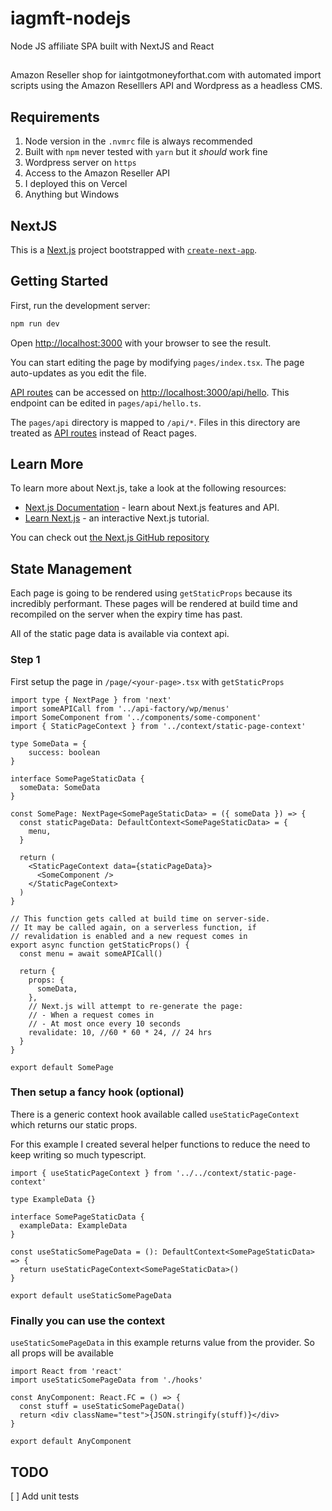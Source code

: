 # iagmft-nodejs

Node JS affiliate SPA built with NextJS and React

##

Amazon Reseller shop for iaintgotmoneyforthat.com with automated import scripts using the Amazon Reselllers API and Wordpress as a headless CMS.


## Requirements

1. Node version in the `.nvmrc` file is always recommended
1. Built with `npm` never tested with `yarn` but it *should* work fine
1. Wordpress server on `https`
1. Access to the Amazon Reseller API
1. I deployed this on Vercel
1. Anything but Windows

## NextJS

This is a [Next.js](https://nextjs.org/) project bootstrapped with [`create-next-app`](https://github.com/vercel/next.js/tree/canary/packages/create-next-app).

## Getting Started

First, run the development server:

```bash
npm run dev
```

Open [http://localhost:3000](http://localhost:3000) with your browser to see the result.

You can start editing the page by modifying `pages/index.tsx`. The page auto-updates as you edit the file.

[API routes](https://nextjs.org/docs/api-routes/introduction) can be accessed on [http://localhost:3000/api/hello](http://localhost:3000/api/hello). This endpoint can be edited in `pages/api/hello.ts`.

The `pages/api` directory is mapped to `/api/*`. Files in this directory are treated as [API routes](https://nextjs.org/docs/api-routes/introduction) instead of React pages.

## Learn More

To learn more about Next.js, take a look at the following resources:

- [Next.js Documentation](https://nextjs.org/docs) - learn about Next.js features and API.
- [Learn Next.js](https://nextjs.org/learn) - an interactive Next.js tutorial.

You can check out [the Next.js GitHub repository](https://github.com/vercel/next.js/)

## State Management
Each page is going to be rendered using `getStaticProps` because its incredibly performant. These pages will be rendered at build time and recompiled on the server when the expiry time has past.

All of the static page data is available via context api.

### Step 1
First setup the page in `/page/<your-page>.tsx` with `getStaticProps`

```tsx
import type { NextPage } from 'next'
import someAPICall from '../api-factory/wp/menus'
import SomeComponent from '../components/some-component'
import { StaticPageContext } from '../context/static-page-context'

type SomeData = {
    success: boolean
}

interface SomePageStaticData {
  someData: SomeData
}

const SomePage: NextPage<SomePageStaticData> = ({ someData }) => {
  const staticPageData: DefaultContext<SomePageStaticData> = {
    menu,
  }

  return (
    <StaticPageContext data={staticPageData}>
      <SomeComponent />
    </StaticPageContext>
  )
}

// This function gets called at build time on server-side.
// It may be called again, on a serverless function, if
// revalidation is enabled and a new request comes in
export async function getStaticProps() {
  const menu = await someAPICall()

  return {
    props: {
      someData,
    },
    // Next.js will attempt to re-generate the page:
    // - When a request comes in
    // - At most once every 10 seconds
    revalidate: 10, //60 * 60 * 24, // 24 hrs
  }
}

export default SomePage
```

### Then setup a fancy hook (optional)
There is a generic context hook available called `useStaticPageContext` which returns our static props.

For this example I created several helper functions to reduce the need to keep writing so much typescript.

```tsx
import { useStaticPageContext } from '../../context/static-page-context'

type ExampleData {}

interface SomePageStaticData {
  exampleData: ExampleData
}

const useStaticSomePageData = (): DefaultContext<SomePageStaticData> => {
  return useStaticPageContext<SomePageStaticData>()
}

export default useStaticSomePageData
```

### Finally you can use the context
`useStaticSomePageData` in this example returns value from the provider. So all props will be available
```tsx
import React from 'react'
import useStaticSomePageData from './hooks'

const AnyComponent: React.FC = () => {
  const stuff = useStaticSomePageData()
  return <div className="test">{JSON.stringify(stuff)}</div>
}

export default AnyComponent
```

## TODO
[ ] Add unit tests